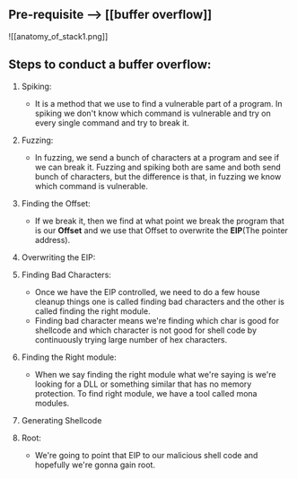 ## Pre-requisite -->  [[buffer overflow]]

![[anatomy_of_stack1.png]]
## Steps to conduct a buffer overflow:
1. Spiking:
	- It is a method that we use to find a vulnerable part of a program. In spiking we don't know which command is vulnerable and try on every single command and try to break it.

2. Fuzzing:
	- In fuzzing, we send a bunch of characters at a program and see if we can break it. Fuzzing and spiking both are same and both send bunch of characters, but the difference is that, in fuzzing we know which command is vulnerable.

3. Finding the Offset:
	- If we break it, then we find at what point we break the program that is our **Offset** and we use that Offset to overwrite the **EIP**(The pointer address).

4. Overwriting the EIP:
5. Finding Bad Characters:
	- Once we have the  EIP controlled, we need to do a few house cleanup things one is called finding bad characters and the other is called finding the right module.
	- Finding bad character means we're finding which char is good for shellcode and which character is not good for shell code by continuously trying large number of hex characters.

7. Finding the Right module:
	- When we say finding the right module what we're saying is we're looking for a DLL or something similar that has no memory protection. To find right module, we have a tool called mona modules.
1. Generating Shellcode
2. Root:
	- We're going to point that EIP to our malicious shell code and hopefully we're gonna gain root.